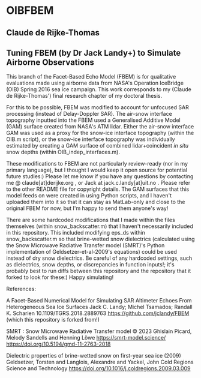 # OIBFBEM
## Claude de Rijke-Thomas
## Tuning FBEM (by Dr Jack Landy+) to Simulate Airborne Observations

This branch of the Facet-Based Echo Model (FBEM) is for qualitative evaluations made using airborne data from NASA's Operation IceBridge (OIB) Spring 2016 sea ice campaign. This work corresponds to my (Claude de Rijke-Thomas') final research chapter of my doctoral thesis.

For this to be possible, FBEM was modified to account for unfocused SAR processing (instead of Delay-Doppler SAR). The air-snow interface topography inputted into the FBEM used a Generalised Additive Model (GAM) surface created from NASA's ATM lidar. Either the air-snow
interface GAM was used as a proxy for the snow-ice interface topography (within the OIB.m script), or the snow-ice interface topography
was individually estimated by creating a GAM surface of combined lidar+coincident $in\ situ$ snow depths (within OIB_indep_interfaces.m).

These modifications to FBEM are not particularly review-ready (nor in my primary language), but I thought I would keep it open source for potential future studies:) Please let me know if you have any questions by contacting me @ claude[at]derijke.org , or Jack at jack.c.landy[at]uit.no . Please refer to the other README file for copyright details. The GAM surfaces that this model feeds on were created in using Python scripts, and I haven't uploaded them into it so that it can stay as MatLab-only and close to the original FBEM for now, but I'm happy to send them anyone's way!

There are some hardcoded modifications that I made within the files themselves (within snow_backscatter.m) that I haven't necessarily included in this repository. This included modifying eps_ds within snow_backscatter.m so that brine-wetted snow dielectrics (calculated using the Snow Microwave Radiative Transfer model (SMRT)'s Python implementation of Geldsetzer-et-al-2009's equations) could be used instead of dry snow dielectrics. Be careful of any hardcoded settings, such as dielectrics, snow depths, or discrepancies in function inputs!; it's probably best to run diffs between this repository and the repository that it forked to look for these:) Happy simulating!


References:

A Facet-Based Numerical Model for Simulating SAR Altimeter Echoes From Heterogeneous Sea Ice Surfaces
Jack C. Landy; Michel Tsamados; Randall K. Scharien
10.1109/TGRS.2018.2889763
https://github.com/jclandy/FBEM (which this repository is forked from!)


SMRT : Snow Microwave Radiative Transfer model
© 2023 Ghislain Picard, Melody Sandells and Henning Löwe 
https://smrt-model.science/
https://doi.org/10.5194/gmd-11-2763-2018


Dielectric properties of brine-wetted snow on first-year sea ice (2009)
Geldsetzer, Torsten and Langlois, Alexandre and Yackel, John
Cold Regions Science and Technology
https://doi.org/10.1016/j.coldregions.2009.03.009



